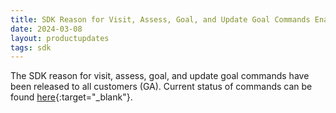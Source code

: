 ```yaml
---
title: SDK Reason for Visit, Assess, Goal, and Update Goal Commands Enabled for All Customers
date: 2024-03-08
layout: productupdates
tags: sdk 
---
```


The SDK reason for visit, assess, goal, and update goal commands have been released to all customers (GA). Current status of commands can be found [here](/product-updates/commands-module/#progress){:target="_blank"}. 
